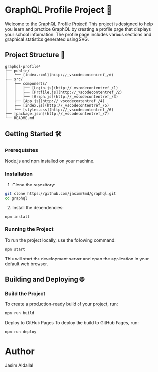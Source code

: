 # GraphQL Profile Project 🚀

Welcome to the GraphQL Profile Project! This project is designed to help you learn and practice GraphQL by creating a profile page that displays your school information. The profile page includes various sections and graphical statistics generated using SVG.

## Project Structure 📁

```plaintext
graphql-profile/
├── public/
│   └── [index.html](http://_vscodecontentref_/0)
├── src/
│   ├── components/
│   │   ├── [Login.js](http://_vscodecontentref_/1)
│   │   ├── [Profile.js](http://_vscodecontentref_/2)
│   │   ├── [Graph.js](http://_vscodecontentref_/3)
│   ├── [App.js](http://_vscodecontentref_/4)
│   ├── [index.js](http://_vscodecontentref_/5)
│   └── [styles.css](http://_vscodecontentref_/6)
├── [package.json](http://_vscodecontentref_/7)
└── README.md
```

## Getting Started 🛠️
### Prerequisites
Node.js and npm installed on your machine.

### Installation
1. Clone the repository:
```bash
git clone https://github.com/jasimm7md/graphql.git
cd graphql
```
2. Install the dependencies:
```bash
npm install
```

### Running the Project
To run the project locally, use the following command:
```bash
npm start
```
This will start the development server and open the application in your default web browser.

## Building and Deploying 🌐
### Build the Project
To create a production-ready build of your project, run:
```bash
npm run build
```
Deploy to GitHub Pages
To deploy the build to GitHub Pages, run:
```bash
npm run deploy
```

# Author
Jasim Aldallal

